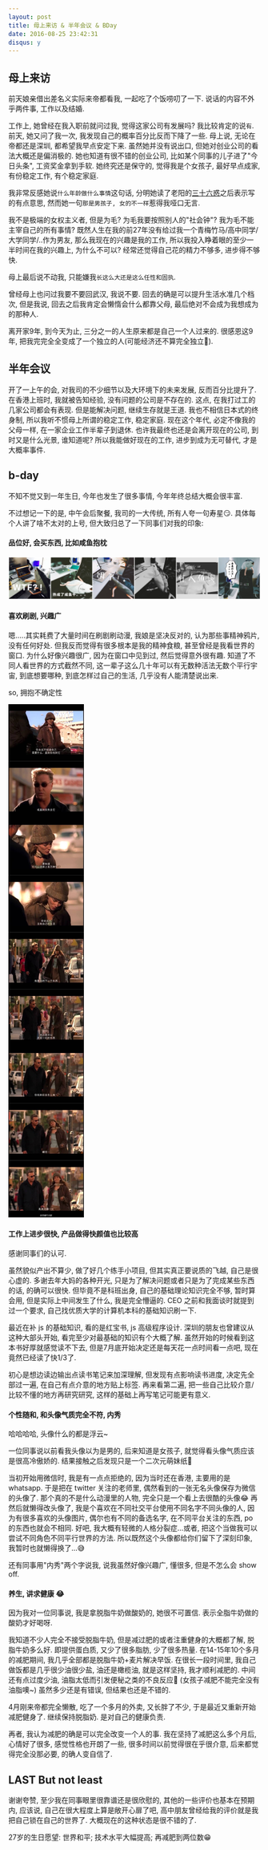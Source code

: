 ```yaml
---
layout: post
title: 母上来访 & 半年会议 & BDay
date: 2016-08-25 23:42:31
disqus: y
---
```


## 母上来访

前天娘亲借出差名义实际来帝都看我, 一起吃了个饭唠叨了一下. 说话的内容不外乎两件事, 工作以及结婚.

工作上, 她曾经在我入职前就问过我, 觉得这家公司有发展吗? 我比较肯定的说`有`.
前天, 她又问了我一次, 我发现自己的概率百分比反而下降了一些.
母上说, 无论在帝都还是深圳, 都希望我早点安定下来.
虽然她并没有说出口, 但她对创业公司的看法大概还是偏消极的. 她也知道有很不错的创业公司,
比如某个同事的儿子进了"今日头条", 工资奖金拿到手软. 她终究还是保守的, 觉得我是个女孩子, 最好早点成家,
有份稳定工作, 有个稳定家庭.

我非常反感她说`什么年龄做什么事情`这句话, 分明她读了老阳的[三十六惑](http://mp.weixin.qq.com/s?__biz=MzA4ODM4ODQ3MQ==&mid=2651929082&idx=1&sn=1f4047ae6efb8ab4f89cc1174e0bf1c6&scene=1&srcid=0825rloFf8Mxb8fHql8SBJnk#rd)之后表示写的有点意思, 然而她一句`那是男孩子, 女的不一样`惹得我哑口无言.

我不是极端的女权主义者, 但是为毛? 为毛我要按照别人的"社会钟"? 我为毛不能主宰自己的所有事情?
既然人生在我的前27年没有给过我一个青梅竹马/高中同学/大学同学/..作为男友, 那么我现在的兴趣是我的工作,
所以我投入睁着眼的至少一半时间在我的兴趣上, 为什么不可以? 经常还觉得自己花的精力不够多, 进步得不够快.

母上最后说不动我, 只能嫌我`长这么大还是这么任性和固执`.

曾经母上也问过我要不要回武汉, 我说不要. 回去的确是可以提升生活水准几个档次, 但是我说,
回去之后我肯定会懒惰会什么都靠父母, 最后绝对不会成为我想成为的那种人.

离开家9年, 到今天为止, 三分之一的人生原来都是自己一个人过来的. 很感恩这9年,
把我完完全全变成了一个独立的人(可能经济还不算完全独立🌚).

## 半年会议

开了一上午的会, 对我司的不少细节以及大环境下的未来发展, 反而百分比提升了.
在香港上班时, 我就被告知经验, 没有问题的公司是不存在的. 这点, 在我打过工的几家公司都会有表现.
但是能解决问题, 继续生存就是王道.
我也不相信日本式的终身制, 所以我听不惯母上所谓的稳定工作, 稳定家庭.
现在这个年代, 必定不像我的父母一样, 在一家企业工作半辈子到退休.
也许我最终也还是会离开现在的公司, 到时又是什么光景, 谁知道呢?
所以我能做好现在的工作, 进步到成为无可替代, 才是大概率事件.

## b-day

不知不觉又到一年生日, 今年也发生了很多事情, 今年年终总结大概会很丰富.

不过想记一下的是, 中午会后聚餐, 我司的一大传统, 所有人夸一句寿星😏.
具体每个人讲了啥不太对的上号, 但大致归总了一下同事们对我的印象:

#### 品位好, 会买东西, 比如咸鱼抱枕

![](/assets/images/salted-fish.jpg)

#### 喜欢刷剧, 兴趣广

嗯.....其实耗费了大量时间在刷剧刷动漫, 我娘是坚决反对的, 认为那些事精神鸦片, 没有任何好处.
但我反而觉得有很多根本是我的精神食粮, 甚至曾经是我看世界的窗口.
为什么好像兴趣很广, 因为在窗口中见到过, 然后觉得意外很有趣.
知道了不同人看世界的方式截然不同, 这一辈子这么几十年可以有无数种活法无数个平行宇宙,
到底想要哪种, 到底怎样过自己的生活, 几乎没有人能清楚说出来.

so, 拥抱不确定性

![](/assets/images/csi_s2e23.jpeg)

#### 工作上进步很快, 产品做得快颜值也比较高

感谢同事们的认可.

虽然貌似产出不算少, 做了好几个练手小项目, 但其实真正要说质的飞越, 自己是很心虚的.
多谢去年大妈的各种开光, 只是为了解决问题或者只是为了完成某些东西的话, 的确可以很快.
但毕竟不是科班出身, 自己的基础理论知识完全不够, 暂时算会用, 但是实际上中间发生了什么,
我是完全懵逼的.
CEO 之前和我面谈时就提到过一个要求, 自己找优质大学的计算机本科的基础知识刷一下.

最近在补 js 的基础知识, 看的是红宝书, js 高级程序设计. 深圳的朋友也曾建议从这种大部头开始,
看完至少对最基础的知识有个大概了解.
虽然开始的时候看到这本书好厚就感觉读不下去, 但是7月底开始决定还是每天花一点时间看一点吧,
现在竟然已经读了快1/3了.

初心是想边读边输出点读书笔记来加深理解, 但发现有点影响读书进度, 决定先全部过一遍,
在自己有点介意的地方贴上标签. 再来看第二遍, 把一些自己比较介意/比较不懂的地方再研究研究,
这样的基础上再写笔记可能更有意义.

#### 个性随和, 和头像气质完全不符, 内秀

哈哈哈哈, 头像什么的都是浮云~

一位同事说以前看我头像以为是男的, 后来知道是女孩子, 就觉得看头像气质应该是很高冷傲娇的.
结果接触之后发现只是一个二次元萌妹纸🌝

当初开始用微信时, 我是有一点点拒绝的, 因为当时还在香港, 主要用的是 whatsapp.
于是把在 twitter 关注的老师里, 偶然看到的一张无名头像保存为微信的头像了.
那个真的不是什么动漫里的人物, 完全只是一个看上去很酷的头像😂
再然后就懒得改头像了, 我是个喜欢在不同社交平台使用不同名字不同头像的人,
因为有很多喜欢的头像图片, 偶尔也有不同的备选名字, 在不同平台关注的东西, po 的东西也就会不相同.
好吧, 我大概有轻微的人格分裂症...或者, 把这个当做我可以尝试不同角色不同平行世界的方法.
所以既然这个头像都给你们留下了深刻印象, 我暂时也就懒得换了...😅

还有同事用"内秀"两个字说我, 说我虽然好像兴趣广, 懂很多, 但是不怎么会 show off.

#### 养生, 讲求健康 😂

因为我对一位同事说, 我是拿脱脂牛奶做酸奶的, 她很不可置信. 表示全脂牛奶做的酸奶才好喝呀.

我知道不少人完全不接受脱脂牛奶, 但是减过肥的或者注重健身的大概都了解, 脱脂牛奶多么好.
即提供蛋白质, 又少了很多脂肪, 少了很多热量.
在14-15年10个多月的减肥期间, 我几乎全部都是脱脂牛奶+麦片解决早饭.
在很长一段时间里, 我自己做饭都是几乎很少油很少盐, 油还是橄榄油, 就是这样坚持, 我才顺利减肥的.
中间还有点过度少油, 油脂太低而引发便秘之类的不良反应🌚 (女孩子减肥不能完全没有油脂噢~)
虽然多少还是有错误, 但结果也还是不错的.

4月刚来帝都完全懒散, 吃了一个多月的外卖, 又长胖了不少, 于是最近又重新开始减肥健身了.
继续保持脱脂奶. 是对自己的健康负责.

再者, 我认为减肥的确是可以完全改变一个人的事. 我在坚持了减肥这么多个月后, 心情好了很多,
感觉性格也开朗了一些, 很多时间以前觉得很在乎很介意, 后来都觉得完全没那必要, 的确人变自信了.


## LAST But not least

谢谢夸赞, 至少我在同事眼里很靠谱还是很欣慰的, 其他的一些评价也基本在预期内,
应该说, 自己在很大程度上算是敞开心扉了吧, 高中朋友曾经给我的评价就是我把自己锁在自己的世界了.
大概现在的这种状态是很不错的了.

27岁的生日愿望: 世界和平; 技术水平大幅提高; 再减肥到两位数😁
